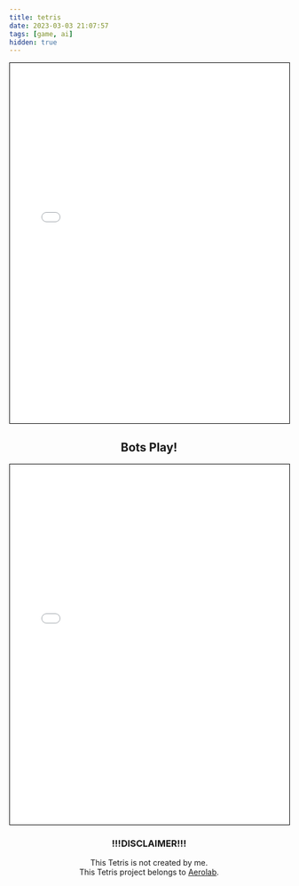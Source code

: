 ```yaml
---
title: tetris
date: 2023-03-03 21:07:57
tags: [game, ai]
hidden: true
---
```


<iframe src="/javascript/tetris/custom_play.html" width="100%" height="650" style="border:1px solid black;">
</iframe>

<center><h2> Bots Play! </h2></center>

<iframe src="/javascript/tetris/custom_bot_play.html" width="100%" height="650" style="border:1px solid black;">
</iframe>

<center><h3> !!!DISCLAIMER!!!  </h3></center>
<center>
    <div> 
        This Tetris is not created by me. <br>
        This Tetris project belongs to <a href="http://aerolab.github.io/blockrain.js/">Aerolab</a>.
    </div>
</center>